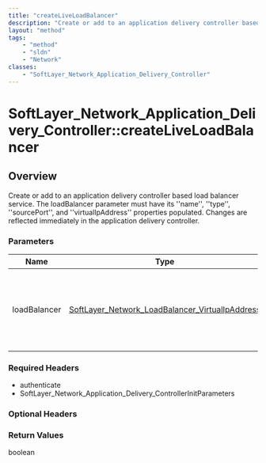 ```yaml
---
title: "createLiveLoadBalancer"
description: "Create or add to an application delivery controller based load balancer service. The loadBalancer parameter must have it... "
layout: "method"
tags:
    - "method"
    - "sldn"
    - "Network"
classes:
    - "SoftLayer_Network_Application_Delivery_Controller"
---
```

# SoftLayer_Network_Application_Delivery_Controller::createLiveLoadBalancer
## Overview 
Create or add to an application delivery controller based load balancer service. The loadBalancer parameter must have its ''name'', ''type'', ''sourcePort'', and ''virtualIpAddress'' properties populated. Changes are reflected immediately in the application delivery controller. 

### Parameters 
|Name | Type | Description |
| --- | --- | --- |
|loadBalancer| <a href='/reference/datatypes/SoftLayer_Network_LoadBalancer_VirtualIpAddress'>SoftLayer_Network_LoadBalancer_VirtualIpAddress </a>| The virtual IP address interface you wish to attach to the load balancer service|


### Required Headers
* authenticate
* SoftLayer_Network_Application_Delivery_ControllerInitParameters

### Optional Headers

### Return Values
boolean
